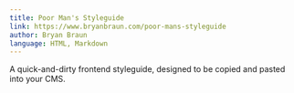 ```yaml
---
title: Poor Man's Styleguide
link: https://www.bryanbraun.com/poor-mans-styleguide
author: Bryan Braun
language: HTML, Markdown
---
```


A quick-and-dirty frontend styleguide, designed to be copied and pasted into your CMS.

